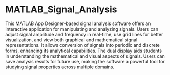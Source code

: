 # MATLAB_Signal_Analysis
This MATLAB App Designer-based signal analysis software offers an interactive application for manipulating and analyzing signals. Users can adjust signal amplitude and frequency in real-time, use grid lines for better visualization, and view both graphical and mathematical signal representations. It allows conversion of signals into periodic and discrete forms, enhancing its analytical capabilities. The dual display aids students in understanding the mathematical and visual aspects of signals. Users can save analysis results for future use, making the software a powerful tool for studying signal properties across multiple domains.
